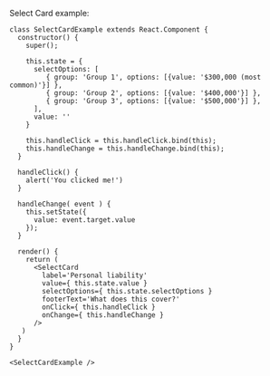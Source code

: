 Select Card example: 

    class SelectCardExample extends React.Component {
      constructor() {
        super();

        this.state = {
          selectOptions: [ 
             { group: 'Group 1', options: [{value: '$300,000 (most common)'}] },
             { group: 'Group 2', options: [{value: '$400,000'}] },
             { group: 'Group 3', options: [{value: '$500,000'}] },
          ],
          value: ''
        }

        this.handleClick = this.handleClick.bind(this);
        this.handleChange = this.handleChange.bind(this);
      }

      handleClick() {
        alert('You clicked me!')
      }

      handleChange( event ) {
        this.setState({
          value: event.target.value
        });
      }

      render() {
        return (
          <SelectCard
            label='Personal liability'
            value={ this.state.value }
            selectOptions={ this.state.selectOptions }
            footerText='What does this cover?'
            onClick={ this.handleClick }
            onChange={ this.handleChange }
          />
       )
      }
    }
    
    <SelectCardExample />


